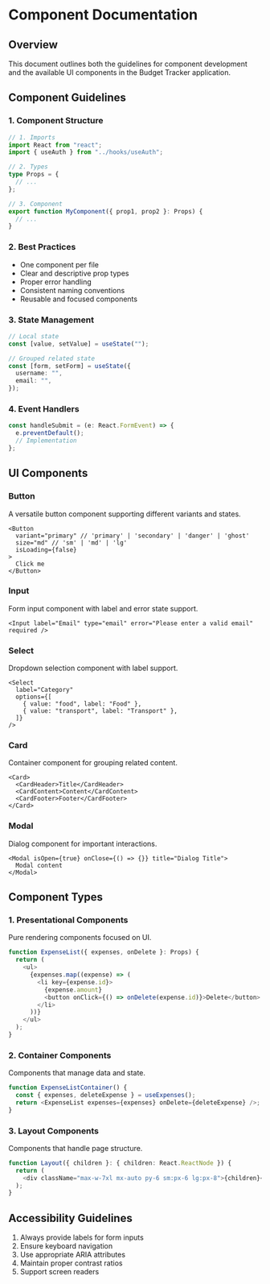 # Component Documentation

## Overview

This document outlines both the guidelines for component development and the available UI components in the Budget Tracker application.

## Component Guidelines

### 1. Component Structure

```typescript
// 1. Imports
import React from "react";
import { useAuth } from "../hooks/useAuth";

// 2. Types
type Props = {
  // ...
};

// 3. Component
export function MyComponent({ prop1, prop2 }: Props) {
  // ...
}
```

### 2. Best Practices

- One component per file
- Clear and descriptive prop types
- Proper error handling
- Consistent naming conventions
- Reusable and focused components

### 3. State Management

```typescript
// Local state
const [value, setValue] = useState("");

// Grouped related state
const [form, setForm] = useState({
  username: "",
  email: "",
});
```

### 4. Event Handlers

```typescript
const handleSubmit = (e: React.FormEvent) => {
  e.preventDefault();
  // Implementation
};
```

## UI Components

### Button

A versatile button component supporting different variants and states.

```tsx
<Button
  variant="primary" // 'primary' | 'secondary' | 'danger' | 'ghost'
  size="md" // 'sm' | 'md' | 'lg'
  isLoading={false}
>
  Click me
</Button>
```

### Input

Form input component with label and error state support.

```tsx
<Input label="Email" type="email" error="Please enter a valid email" required />
```

### Select

Dropdown selection component with label support.

```tsx
<Select
  label="Category"
  options={[
    { value: "food", label: "Food" },
    { value: "transport", label: "Transport" },
  ]}
/>
```

### Card

Container component for grouping related content.

```tsx
<Card>
  <CardHeader>Title</CardHeader>
  <CardContent>Content</CardContent>
  <CardFooter>Footer</CardFooter>
</Card>
```

### Modal

Dialog component for important interactions.

```tsx
<Modal isOpen={true} onClose={() => {}} title="Dialog Title">
  Modal content
</Modal>
```

## Component Types

### 1. Presentational Components

Pure rendering components focused on UI.

```typescript
function ExpenseList({ expenses, onDelete }: Props) {
  return (
    <ul>
      {expenses.map((expense) => (
        <li key={expense.id}>
          {expense.amount}
          <button onClick={() => onDelete(expense.id)}>Delete</button>
        </li>
      ))}
    </ul>
  );
}
```

### 2. Container Components

Components that manage data and state.

```typescript
function ExpenseListContainer() {
  const { expenses, deleteExpense } = useExpenses();
  return <ExpenseList expenses={expenses} onDelete={deleteExpense} />;
}
```

### 3. Layout Components

Components that handle page structure.

```typescript
function Layout({ children }: { children: React.ReactNode }) {
  return (
    <div className="max-w-7xl mx-auto py-6 sm:px-6 lg:px-8">{children}</div>
  );
}
```

## Accessibility Guidelines

1. Always provide labels for form inputs
2. Ensure keyboard navigation
3. Use appropriate ARIA attributes
4. Maintain proper contrast ratios
5. Support screen readers
